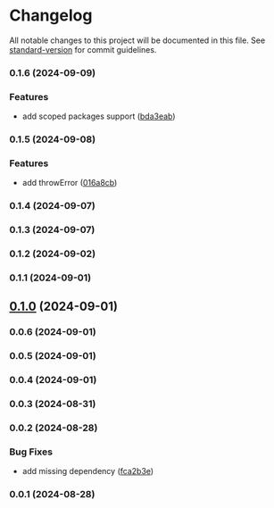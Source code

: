 # Changelog

All notable changes to this project will be documented in this file. See [standard-version](https://github.com/conventional-changelog/standard-version) for commit guidelines.

### 0.1.6 (2024-09-09)


### Features

* add scoped packages support ([bda3eab](https://github.com/Kikobeats/isolated-function/commit/bda3eab471956152933e1094dff8795a4587f6ee))

### 0.1.5 (2024-09-08)


### Features

* add throwError ([016a8cb](https://github.com/Kikobeats/isolated-function/commit/016a8cbe7ab3d0b3fd91e0595b9ad205f6ecf720))

### 0.1.4 (2024-09-07)

### 0.1.3 (2024-09-07)

### 0.1.2 (2024-09-02)

### 0.1.1 (2024-09-01)

## [0.1.0](https://github.com/Kikobeats/isolated-function/compare/v0.0.6...v0.1.0) (2024-09-01)

### 0.0.6 (2024-09-01)

### 0.0.5 (2024-09-01)

### 0.0.4 (2024-09-01)

### 0.0.3 (2024-08-31)

### 0.0.2 (2024-08-28)


### Bug Fixes

* add missing dependency ([fca2b3e](https://github.com/Kikobeats/isolated-function/commit/fca2b3e926167594bcc6ad158b08d0fa5f5f9c0d))

### 0.0.1 (2024-08-28)
